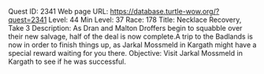 Quest ID: 2341
Web page URL: https://database.turtle-wow.org/?quest=2341
Level: 44
Min Level: 37
Race: 178
Title: Necklace Recovery, Take 3
Description: As Dran and Malton Droffers begin to squabble over their new salvage, half of the deal is now complete.A trip to the Badlands is now in order to finish things up, as Jarkal Mossmeld in Kargath might have a special reward waiting for you there.
Objective: Visit Jarkal Mossmeld in Kargath to see if he was successful.
